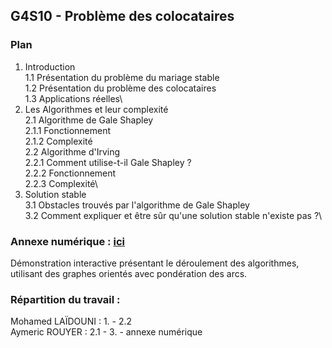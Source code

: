 ## G4S10 - Problème des colocataires

### Plan

1. Introduction\
   1.1 Présentation du problème du mariage stable\
   1.2 Présentation du problème des colocataires\
   1.3 Applications réelles\
1. Les Algorithmes et leur complexité\
   2.1 Algorithme de Gale Shapley\
   2.1.1 Fonctionnement\
   2.1.2 Complexité\
   2.2 Algorithme d'Irving\
   2.2.1 Comment utilise-t-il Gale Shapley ?\
   2.2.2 Fonctionnement\
   2.2.3 Complexité\
1. Solution stable\
   3.1 Obstacles trouvés par l'algorithme de Gale Shapley\
   3.2 Comment expliquer et être sûr qu'une solution stable n'existe pas ?\

### Annexe numérique : [ici](https://docs.google.com/presentation/d/12gVfTqXWskSEo31JIrgMDtM8NyO91mQGmD2sAJUlm2U/edit?usp=sharing)

Démonstration interactive présentant le déroulement des algorithmes,
utilisant des graphes orientés avec pondération des arcs.

### Répartition du travail :

Mohamed LAÏDOUNI : 1. - 2.2\
Aymeric ROUYER : 2.1 - 3. - annexe numérique
